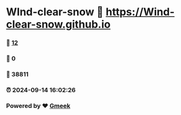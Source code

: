 # WInd-clear-snow :link: https://Wind-clear-snow.github.io 
### :page_facing_up: [12](https://Wind-clear-snow.github.io/tag.html) 
### :speech_balloon: 0 
### :hibiscus: 38811 
### :alarm_clock: 2024-09-14 16:02:26 
### Powered by :heart: [Gmeek](https://github.com/Meekdai/Gmeek)
